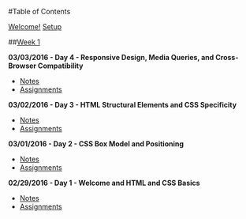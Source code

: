 #Table of Contents

[Welcome!](/intro/README.md)
[Setup](/intro/setup.md)

##[Week 1](/week-01)

**03/03/2016 - Day 4 - Responsive Design, Media Queries, and Cross-Browser Compatibility**
- [Notes](/week-01/day-04)
- [Assignments](/day-04/assignments/README.md)

**03/02/2016 - Day 3 - HTML Structural Elements and CSS Specificity**
- [Notes](/week-01/day-03)
- [Assignments](/day-03/assignments/README.md)

**03/01/2016 - Day 2 - CSS Box Model and Positioning**
- [Notes](/week-01/day-02)
- [Assignments](/day-02/assignments/README.md)

**02/29/2016 - Day 1 - Welcome and HTML and CSS Basics**
- [Notes](/week-01/day-01)
- [Assignments](/day-01/assignments/README.md)
